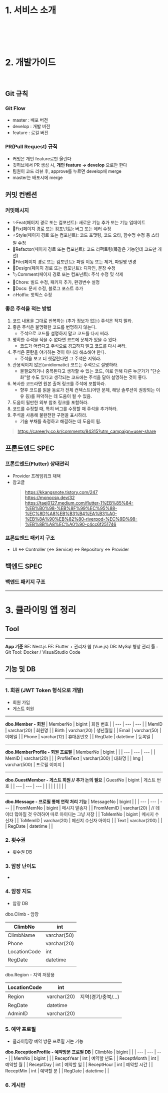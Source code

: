 # 1. 서비스 소개
<br>
<br>
<br>
<br>

# 2. 개발가이드
<br>

## Git 규칙
### Git Flow 
- master : 배포 버전
- develop : 개발 버전
- feature : 로컬 버전

### PR(Pull Request) 규칙
- 커밋은 개인 feature로만 올린다
- 깃허브에서 PR 생성 시, **개인 feature -> develop** 으로만 한다
- 팀원이 코드 리뷰 후, approve를 누르면 develop에 merge
- master는 배포시에 merge
 
## 커밋 컨벤션
### 커밋메시지
- ✨Feat(페이지 경로 또는 컴포넌트): 새로운 기능 추가 또는 기능 업데이트
- 🔨Fix(페이지 경로 또는 컴포넌트): 버그 또는 에러 수정
- ⭐️Style(페이지 경로 또는 컴포넌트): 코드 포맷팅, 코드 오타, 함수명 수정 등 스타일 수정
- 🧠Refactor(페이지 경로 또는 컴포넌트): 코드 리팩토링(똑같은 기능인데 코드만 개선)
- 📁File(페이지 경로 또는 컴포넌트): 파일 이동 또는 제거, 파일명 변경
- 🎨Design(페이지 경로 또는 컴포넌트): 디자인, 문장 수정
- 🏷Comment(페이지 경로 또는 컴포넌트): 주석 수정 및 삭제
- 🍎Chore: 빌드 수정, 패키지 추가, 환경변수 설정
- 📝Docs: 문서 수정, 블로그 포스트 추가
- 🔥Hotfix: 핫픽스 수정

### 좋은 주석을 적는 방법
1. 코드 내용을 그대로 반복하는 (추가 정보가 없는) 주석은 적지 말라.
2. 좋은 주석은 불명확한 코드를 변명하지 않는다.
    - 주석으로 코드를 설명하지 말고 코드를 다시 써라.
3. 명확한 주석을 적을 수 없다면 코드에 문제가 있을 수 있다.
    - 코드가 어렵다고 주석으로 경고하지 말고 코드를 다시 써라.
4. 주석은 혼란을 야기하는 것이 아니라 해소해야 한다.
    - 주석을 보고 더 헷갈린다면 그 주석은 지워라.
5. 관용적이지 않은(unidiomatic) 코드는 주석으로 설명하라.
    - 불필요하거나 중복된다고 생각할 수 있는 코드, 이로 인해 다른 누군가가 "단순화"할 수도 있다고 생각되는 코드에는 주석을 달아 설명하는 것이 좋다.
6. 복사한 코드라면 원본 출처 링크를 주석에 포함하라.
    - 향후 코드를 읽을 동료가 전체 컨텍스트(어떤 문제, 해당 솔루션이 권장되는 이유 등)를 파악하는 데 도움이 될 수 있음.
7. 도움이 될만한 외부 참조 링크를 포함하라.
8. 코드를 수정할 때, 특히 버그를 수정할 때 주석을 추가하라.
9. 주석을 사용해 불완전한 구현을 표시하라.
    - 기술 부채를 측정하고 해결하는 데 도움이 됨.
>https://careerly.co.kr/comments/84315?utm_campaign=user-share

## 프론트엔드 SPEC
### 프론트엔드(Flutter) 상태관리
- Provider 프레임워크 채택
- 참고글 
    >https://kkangsnote.tistory.com/247<Br>
    >https://monocsp.dev/32<br>
    >https://taej0127.medium.com/flutter-1%EB%85%84-%EB%B0%98-%EB%8F%99%EC%95%88-%EC%8D%A8%EB%B3%B4%EA%B3%A0-%EB%8A%90%EB%82%80-riverpod-%EC%9D%98-%EB%8B%A8%EC%A0%90-c4cc6f251746

### 프론트엔드 패키지 구조
- UI <-> Controller (<-> Service) <-> Repository <-> Provider

## 백엔드 SPEC
### 백엔드 패키지 구조

---

# 3. 클라이밍 앱 정리

## Tool
---
**App 기준** 
BE: Nest.js
FE: Flutter + 관리자 웹 (Vue.js)
DB: MySql
형상 관리 툴 : Git
Tool: Docker / VisualStudio Code

## 기능 및 DB
---
### 1. 회원 (JWT Token 형식으로 개발)
- 회원 가입
- 게스트 회원
---

**dbo.Member - 회원**
| MemberNo | bigint | 회원 번호 |
| --- | --- | --- |
| MemID | varchar(20) | 회원명 |
| Birth | varchar(20) | 생년월일 |
| Email | varchar(50) | 이메일 |
| Phone | varchar(12) | 휴대폰번호 |
| RegDate | datetime | 등록일 |

---

**dbo.MemberProfile - 회원 프로필**
| MemberNo | bigint |  |
| --- | --- | --- |
| MemID | varchar(20) |  |
| ProfileText | varchar(300) | 대화명 |
| Img | varchar(500) | 프로필 이미지 |

---

**dbo.GuestMember - 게스트 회원 // 추가 논의 필요**
| GuestNo | bigint | 게스트 번호 |
| --- | --- | --- |
|  |  |  |
|  |  |  |

---

**dbo.Message - 프로필 통해 연락 처리 기능**
| MessageNo | bigint |  |
| --- | --- | --- |
| FromMemNo | bigint | 메시지 발송자 |
| FromMemID | varchar(20) | // 데이터 많아질 것 우려하여 따로 아이디는 그냥 저장 |
| ToMemNo | bigint | 메시지 수신자 |
| ToMemID | varchar(20) | 메신지 수신자 아이디 |
| Text | varchar(200) |  |
| RegDate | datetime |  |

### 2. 횟수권

- 횟수권 DB

### 3. 암장 난이도

- 

### 4. 암장 지도

- 암장 DB

dbo.Climb - 암장 

| ClimbNo | int |
| --- | --- |
| ClimbName | varchar(50) |
| Phone | varchar(20) |
| LocationCode | int |
| RegDate | datetime |
|  |  |

dbo.Region - 지역 저장용 

| LocationCode | int |  |
| --- | --- | --- |
| Region | varchar(20) | 지역(경기/충북/…) |
| RegDate | datetime |  |
| AdminID | varchar(20) |  |

### 5. 예약 프로필
- 클라이밍장 예약 방문 프로필 거는 기능

**dbo.ReceptionProfile - 예약방문 프로필 DB**
| ClimbNo | bigint |  |
| --- | --- | --- |
| MemNo | bigint |  |
| ReceptYear | int | 예약할 년도 |
| ReceptMonth | int | 예약할 월 |
| ReceptDay | int | 예약할 일 |
| ReceptHour | int | 예약할 시간 |
| ReceptMin | int | 예약할 분 |
| RegDate | datetime |  |

### 6. 게시판
